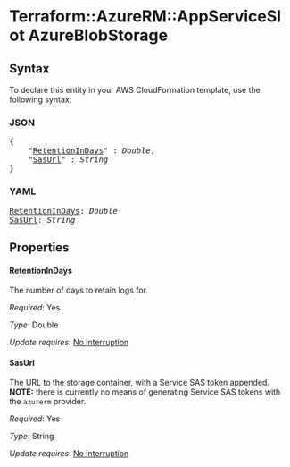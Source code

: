 # Terraform::AzureRM::AppServiceSlot AzureBlobStorage

## Syntax

To declare this entity in your AWS CloudFormation template, use the following syntax:

### JSON

<pre>
{
    "<a href="#retentionindays" title="RetentionInDays">RetentionInDays</a>" : <i>Double</i>,
    "<a href="#sasurl" title="SasUrl">SasUrl</a>" : <i>String</i>
}
</pre>

### YAML

<pre>
<a href="#retentionindays" title="RetentionInDays">RetentionInDays</a>: <i>Double</i>
<a href="#sasurl" title="SasUrl">SasUrl</a>: <i>String</i>
</pre>

## Properties

#### RetentionInDays

The number of days to retain logs for.

_Required_: Yes

_Type_: Double

_Update requires_: [No interruption](https://docs.aws.amazon.com/AWSCloudFormation/latest/UserGuide/using-cfn-updating-stacks-update-behaviors.html#update-no-interrupt)

#### SasUrl

The URL to the storage container, with a Service SAS token appended. **NOTE:** there is currently no means of generating Service SAS tokens with the `azurerm` provider.

_Required_: Yes

_Type_: String

_Update requires_: [No interruption](https://docs.aws.amazon.com/AWSCloudFormation/latest/UserGuide/using-cfn-updating-stacks-update-behaviors.html#update-no-interrupt)

